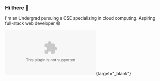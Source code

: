 ### Hi there 👋

I'm an Undergrad pursuing a CSE specializing in cloud computing. Aspiring full-stack web developer 😄

![Instagram](www.google.com){target="_blank"}
